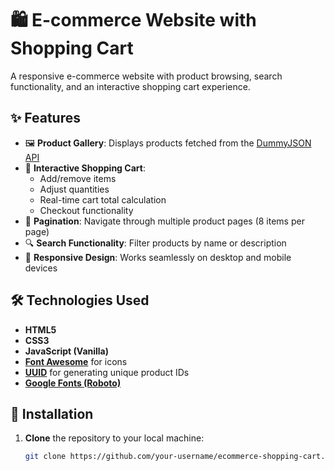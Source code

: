 # 🛍️ E-commerce Website with Shopping Cart

A responsive e-commerce website with product browsing, search functionality, and an interactive shopping cart experience.

## ✨ Features

- 🖼️ **Product Gallery**: Displays products fetched from the [DummyJSON API](https://dummyjson.com/)
- 🛒 **Interactive Shopping Cart**:
  - Add/remove items
  - Adjust quantities
  - Real-time cart total calculation
  - Checkout functionality
- 📄 **Pagination**: Navigate through multiple product pages (8 items per page)
- 🔍 **Search Functionality**: Filter products by name or description
- 📱 **Responsive Design**: Works seamlessly on desktop and mobile devices

## 🛠️ Technologies Used

- **HTML5**
- **CSS3**
- **JavaScript (Vanilla)**
- [**Font Awesome**](https://fontawesome.com/) for icons
- [**UUID**](https://www.npmjs.com/package/uuid) for generating unique product IDs
- [**Google Fonts (Roboto)**](https://fonts.google.com/specimen/Roboto)

## 🧩 Installation

1. **Clone** the repository to your local machine:
   ```bash
   git clone https://github.com/your-username/ecommerce-shopping-cart.git
   ```
   
    

